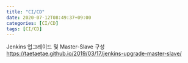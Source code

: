 ```yaml
---
title: "CI/CD"
date: 2020-07-12T08:49:37+09:00
categories: [CI/CD]
tags: [CI/CD]
---
```


Jenkins 업그레이드 및 Master-Slave 구성
 https://taetaetae.github.io/2019/03/17/jenkins-upgrade-master-slave/